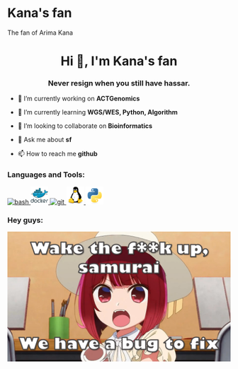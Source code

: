 # Kana's fan
The fan of Arima Kana
<h1 align="center">Hi 👋, I'm Kana's fan</h1>
<h3 align="center">Never resign when you still have hassar.</h3>

- 🔭 I’m currently working on **ACTGenomics**

- 🌱 I’m currently learning **WGS/WES, Python, Algorithm**

- 👯 I’m looking to collaborate on **Bioinformatics**

- 💬 Ask me about **sf**

- 📫 How to reach me **github**


<h3 align="left">Languages and Tools:</h3>
<p align="left"> <a href="https://www.gnu.org/software/bash/" target="_blank" rel="noreferrer"> <img src="https://www.vectorlogo.zone/logos/gnu_bash/gnu_bash-icon.svg" alt="bash" width="40" height="40"/> </a> <a href="https://www.docker.com/" target="_blank" rel="noreferrer"> <img src="https://raw.githubusercontent.com/devicons/devicon/master/icons/docker/docker-original-wordmark.svg" alt="docker" width="40" height="40"/> </a> <a href="https://git-scm.com/" target="_blank" rel="noreferrer"> <img src="https://www.vectorlogo.zone/logos/git-scm/git-scm-icon.svg" alt="git" width="40" height="40"/> </a> <a href="https://www.linux.org/" target="_blank" rel="noreferrer"> <img src="https://raw.githubusercontent.com/devicons/devicon/master/icons/linux/linux-original.svg" alt="linux" width="40" height="40"/> </a> <a href="https://www.python.org" target="_blank" rel="noreferrer"> <img src="https://raw.githubusercontent.com/devicons/devicon/master/icons/python/python-original.svg" alt="python" width="40" height="40"/> </a> </p>



<h3 align="left">Hey guys:</h3>

![](media_profile-image_arima-kana.png)
